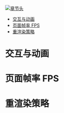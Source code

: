 [![章节头](https://parg.co/UGp)](https://parg.co/UGZ) 
 - [交互与动画](#%E4%BA%A4%E4%BA%92%E4%B8%8E%E5%8A%A8%E7%94%BB)
- [页面帧率 FPS](#%E9%A1%B5%E9%9D%A2%E5%B8%A7%E7%8E%87-fps)
- [重渲染策略](#%E9%87%8D%E6%B8%B2%E6%9F%93%E7%AD%96%E7%95%A5) 


# 交互与动画


# 页面帧率 FPS 


# 重渲染策略